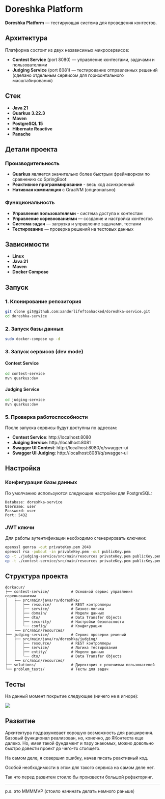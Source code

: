 # Doreshka Platform

**Doreshka Platform** — тестирующая система для проведения контестов.

## Архитектура

Платформа состоит из двух независимых микросервисов:

- **Contest Service** (port 8080) — управление контестами, задачами и пользователями
- **Judging Service** (port 8081) — тестирование отправленных решений (сделано отдельным сервисом для горизонтального масштабирования)

## Стек

- **Java 21**
- **Quarkus 3.22.3**
- **Maven**
- **PostgreSQL 15**
- **Hibernate Reactive**
- **Panache**

## Детали проекта

### Производительность
- **Quarkus** является значительно более быстрым фреймворком по сравнению со SpringBoot
- **Реактивное программирование** - весь код асинхронный
- **Нативная компиляция** с GraalVM (опционально)

### Функциональность
- **Управления пользователями** - система доступа к контестам
- **Управление соревнованиями** — создание и настройка контестов
- **Система задач** — загрузка и управление задачами, тестами
- **Тестирование** — проверка решений на тестовых данных

## Зависимости

- **Linux**
- **Java 21**
- **Maven**
- **Docker Compose**

## Запуск

### 1. Клонирование репозитория
```bash
git clone git@github.com:xanderlifeftoahacked/doreshka-service.git
cd doreshka-service
```

### 2. Запуск базы данных
```bash
sudo docker-compose up -d
```

### 3. Запуск сервисов (dev mode)

#### Contest Service
```bash
cd contest-service
mvn quarkus:dev
```

#### Judging Service
```bash
cd judging-service
mvn quarkus:dev
```

### 5. Проверка работоспособности

После запуска сервисы будут доступны по адресам:
- **Contest Service**: http://localhost:8080
- **Judging Service**: http://localhost:8081
- **Swagger UI Contest**: http://localhost:8080/q/swagger-ui
- **Swagger UI Judging**: http://localhost:8081/q/swagger-ui

## Настройка

### Конфигурация базы данных

По умолчанию используются следующие настройки для PostgreSQL:
```properties
Database: doreshka-service
Username: user
Password: user
Port: 5432
```

### JWT ключи

Для работы аутентификации необходимо сгенерировать ключики:

```bash
openssl genrsa -out privateKey.pem 2048
openssl rsa -pubout -in privateKey.pem -out publicKey.pem
cp -t ./judging-service/src/main/resources privateKey.pem publicKey.pem 
cp -t ./contest-service/src/main/resources privateKey.pem publicKey.pem 
```

## Структура проекта

```
dorkacur/
├── contest-service/          # Основной сервис управления соревнованиями
│   ├── src/main/java/ru/doreshka/
│   │   ├── resource/         # REST контроллеры
│   │   ├── service/          # Бизнес-логика
│   │   ├── domain/           # Модели данных
│   │   ├── dto/              # Data Transfer Objects
│   │   ├── security/         # Настройки безопасности
│   │   └── config/           # Конфигурация
│   └── src/main/resources/
├── judging-service/          # Сервис проверки решений
│   ├── src/main/java/ru/doreshka/judging/
│   │   ├── resource/         # REST контроллеры
│   │   ├── service/          # Логика тестирования
│   │   ├── entity/           # Модели данных 
│   │   └── dto/              # Data Transfer Objects
│   └── src/main/resources/
├── solutions/                # Директория с решениями пользователей
└── problem_tests/            # Тесты для задач 
```

## Тесты

На данный момент покрытие следующее (ничего не в игноре):

![](https://i.yapx.cc/ZWyC9.png)

## Развитие

Архитектура подразумевает хорошую возможность для расширения.
Базовый функционал реализован, но, конечно, до ЯКонтеста еще далеко. Но, имея такой фундамент и пару знакомых, можно довольно быстро довести проект до чего-то стоящего.

На самом деле, я совершил ошибку, начав писать реактивный код.

Особой необходимости в этом для такого сервиса на самом деле нет.

Так что перед развитем стоило бы произвести большой рефакторинг.


---

p.s. это MMMMVP (стоило начинать делать немного раньше)
